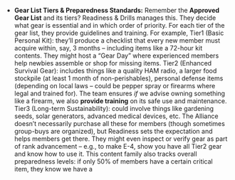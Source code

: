 - **Gear List Tiers & Preparedness Standards:** Remember the **Approved Gear List** and its tiers? Readiness & Drills manages this. They decide what gear is essential and in which order of priority. For each tier of the gear list, they provide guidelines and training. For example, Tier1 (Basic Personal Kit): they’ll produce a checklist that every new member must acquire within, say, 3 months – including items like a 72-hour kit contents. They might host a “Gear Day” where experienced members help newbies assemble or shop for missing items. Tier2 (Enhanced Survival Gear): includes things like a quality HAM radio, a larger food stockpile (at least 1 month of non-perishables), personal defense items (depending on local laws – could be pepper spray or firearms where legal and trained for). The team ensures _if_ we advise owning something like a firearm, we also **provide training** on its safe use and maintenance. Tier3 (Long-term Sustainability): could involve things like gardening seeds, solar generators, advanced medical devices, etc. The Alliance doesn’t necessarily purchase all these for members (though sometimes group-buys are organized), but Readiness sets the expectation and helps members get there. They might even inspect or verify gear as part of rank advancement – e.g., to make E-4, show you have all Tier2 gear and know how to use it. This content family also tracks overall preparedness levels: if only 50% of members have a certain critical item, they know we have a